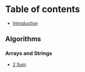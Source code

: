 # Table of contents

* [Introduction](README.md)

## Algorithms

### Arrays and Strings
  * [2 Sum](arrays_and_strings/2-sum.md)

